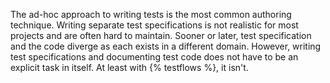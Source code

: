 The ad-hoc approach to writing tests is the most common authoring technique. 
Writing separate test specifications is not realistic for most projects and are often
hard to maintain. Sooner or later, test specification and the code diverge as
each exists in a different domain. However, writing test specifications and documenting 
test code does not have to be an explicit task in itself. 
At least with {% testflows %}, it isn't.
